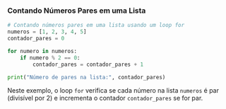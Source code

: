 ### Contando Números Pares em uma Lista

```python
# Contando números pares em uma lista usando um loop for
numeros = [1, 2, 3, 4, 5]
contador_pares = 0

for numero in numeros:
    if numero % 2 == 0:
        contador_pares = contador_pares + 1

print("Número de pares na lista:", contador_pares)
```

Neste exemplo, o loop `for` verifica se cada número na lista `numeros` é par (divisível por 2) e incrementa o contador `contador_pares` se for par.

